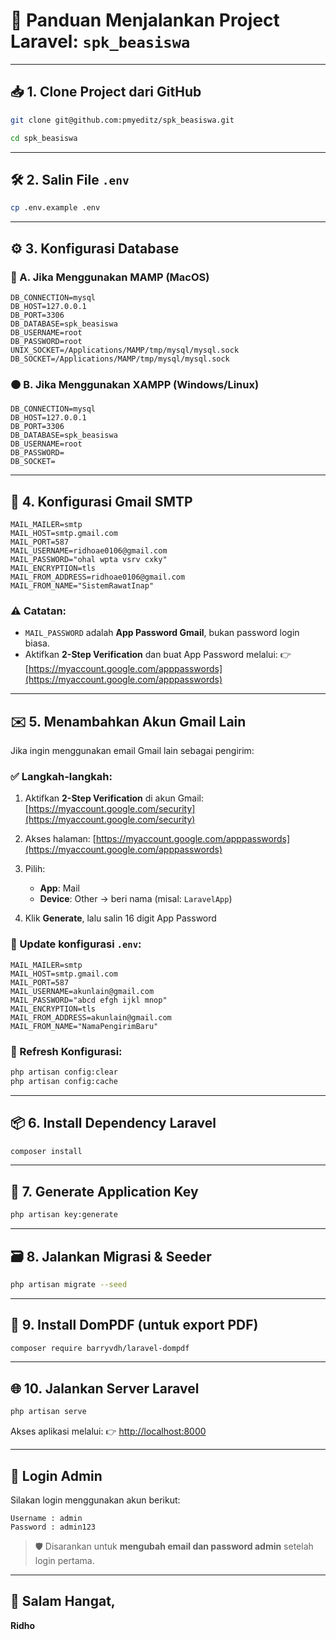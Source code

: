 # 🚀 Panduan Menjalankan Project Laravel: `spk_beasiswa`

---

## 📥 1. Clone Project dari GitHub

```bash
git clone git@github.com:pmyeditz/spk_beasiswa.git
```
```bash
cd spk_beasiswa
```
---

## 🛠️ 2. Salin File `.env`

```bash
cp .env.example .env
```

---

## ⚙️ 3. Konfigurasi Database

### 🔵 A. Jika Menggunakan MAMP (MacOS)

```env
DB_CONNECTION=mysql
DB_HOST=127.0.0.1
DB_PORT=3306
DB_DATABASE=spk_beasiswa
DB_USERNAME=root
DB_PASSWORD=root
UNIX_SOCKET=/Applications/MAMP/tmp/mysql/mysql.sock
DB_SOCKET=/Applications/MAMP/tmp/mysql/mysql.sock
```

### 🟠 B. Jika Menggunakan XAMPP (Windows/Linux)

```env
DB_CONNECTION=mysql
DB_HOST=127.0.0.1
DB_PORT=3306
DB_DATABASE=spk_beasiswa
DB_USERNAME=root
DB_PASSWORD=
DB_SOCKET=
```

---

## 📧 4. Konfigurasi Gmail SMTP

```env
MAIL_MAILER=smtp
MAIL_HOST=smtp.gmail.com
MAIL_PORT=587
MAIL_USERNAME=ridhoae0106@gmail.com
MAIL_PASSWORD="ohal wpta vsrv cxky"
MAIL_ENCRYPTION=tls
MAIL_FROM_ADDRESS=ridhoae0106@gmail.com
MAIL_FROM_NAME="SistemRawatInap"
```

### ⚠️ Catatan:

* `MAIL_PASSWORD` adalah **App Password Gmail**, bukan password login biasa.
* Aktifkan **2-Step Verification** dan buat App Password melalui:
  👉 [https://myaccount.google.com/apppasswords](https://myaccount.google.com/apppasswords)

---

## ✉️ 5. Menambahkan Akun Gmail Lain

Jika ingin menggunakan email Gmail lain sebagai pengirim:

### ✅ Langkah-langkah:

1. Aktifkan **2-Step Verification** di akun Gmail:
   [https://myaccount.google.com/security](https://myaccount.google.com/security)
2. Akses halaman:
   [https://myaccount.google.com/apppasswords](https://myaccount.google.com/apppasswords)
3. Pilih:

   * **App**: Mail
   * **Device**: Other → beri nama (misal: `LaravelApp`)
4. Klik **Generate**, lalu salin 16 digit App Password

### 🔧 Update konfigurasi `.env`:

```env
MAIL_MAILER=smtp
MAIL_HOST=smtp.gmail.com
MAIL_PORT=587
MAIL_USERNAME=akunlain@gmail.com
MAIL_PASSWORD="abcd efgh ijkl mnop"
MAIL_ENCRYPTION=tls
MAIL_FROM_ADDRESS=akunlain@gmail.com
MAIL_FROM_NAME="NamaPengirimBaru"
```

### 🔄 Refresh Konfigurasi:

```bash
php artisan config:clear
php artisan config:cache
```

---

## 📦 6. Install Dependency Laravel

```bash
composer install
```

---

## 🔑 7. Generate Application Key

```bash
php artisan key:generate
```

---

## 🗃️ 8. Jalankan Migrasi & Seeder

```bash
php artisan migrate --seed
```

---

## 🧾 9. Install DomPDF (untuk export PDF)

```bash
composer require barryvdh/laravel-dompdf
```

---

## 🌐 10. Jalankan Server Laravel

```bash
php artisan serve
```

Akses aplikasi melalui:
👉 [http://localhost:8000](http://localhost:8000)

---

## 🔐 Login Admin

Silakan login menggunakan akun berikut:

```
Username : admin
Password : admin123
```

> 🛡️ Disarankan untuk **mengubah email dan password admin** setelah login pertama.

---

## 🙏 Salam Hangat,

**Ridho**
